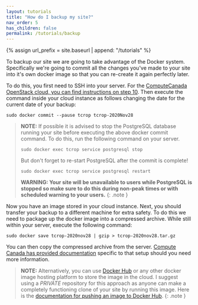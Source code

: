 ```yaml
---
layout: tutorials
title: "How do I backup my site?"
nav_order: 5
has_children: false
permalink: /tutorials/backup
---
```

{% assign url_prefix = site.baseurl | append: "/tutorials" %}

To backup our site we are going to take advantage of the Docker system. Specifically we're going to commit all the changes you've made to your site into it's own docker image so that you can re-create it again perfectly later.

To do this, you first need to SSH into your server. For the [ComputeCanada OpenStack cloud, you can find instructions on step 10]({{url_prefix}}/create-site/compute-canada.html). Then execute the command inside your cloud instance as follows changing the date for the current date of your backup:

```
sudo docker commit --pause tcrop tcrop-2020Nov28
```

> **NOTE:**
> If possible it is advised to stop the PostgreSQL database running your site before executing the above docker commit command. To do this, run the following command on your server.
> ```
> sudo docker exec tcrop service postgresql stop
> ```
>
> But don't forget to re-start PostgreSQL after the commit is complete!
> ```
> sudo docker exec tcrop service postgresql restart
> ```
> **WARNING: Your site will be unavailable to users while PostgreSQL is stopped so make sure to do this during non-peak times or with scheduled warning to your users.**
{: .note }

Now you have an image stored in your cloud instance. Next, you should transfer your backup to a different machine for extra safety. To do this we need to package up the docker image into a compressed archive. While still within your server, execute the following command:

```
sudo docker save tcrop-2020nov28 | gzip > tcrop-2020nov28.tar.gz
```

You can then copy the compressed archive from the server. [Compute Canada has provided documentation](https://docs.computecanada.ca/wiki/Transferring_data/en) specific to that setup should you need more information.

> **NOTE:**
> Alternatively, you can use [Docker Hub](https://hub.docker.com/) or any other docker image hosting platform to store the image in the cloud. I suggest using a _PRIVATE_ repository for this approach as anyone can make a completely functioning clone of your site by running this image. Here is the [documentation for pushing an image to Docker Hub](https://docs.docker.com/docker-hub/repos/).
{: .note }
